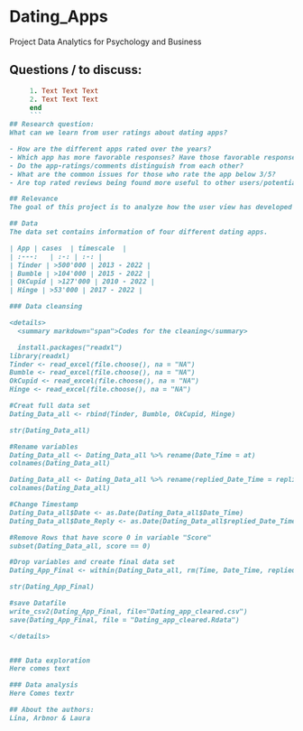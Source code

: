 # Dating_Apps
Project Data Analytics for Psychology and Business

## Questions / to discuss:
```ruby
     1. Text Text Text
     2. Text Text Text
     end
     ```
## Research question: 
What can we learn from user ratings about dating apps?

- How are the different apps rated over the years?
- Which app has more favorable responses? Have those favorable responses stayed   consistent through the years or have they increased/decreased?
- Do the app-ratings/comments distinguish from each other?
- What are the common issues for those who rate the app below 3/5?
- Are top rated reviews being found more useful to other users/potential users or the reverse?

## Relevance
The goal of this project is to analyze how the user view has developed over the years.Therefore an analysis of the rating, the user comments and the Number of Thumbs up received by a person will be made. We hope that this project will help app developers or investors who want to improve their dating app or pick out the next big dating app.

## Data
The data set contains information of four different dating apps. 

| App | cases  | timescale  |
| :---:   | :-: | :-: |
| Tinder | >500'000 | 2013 - 2022 |
| Bumble | >104'000 | 2015 - 2022 |
| OkCupid | >127'000 | 2010 - 2022 |
| Hinge | >53'000 | 2017 - 2022 |

### Data cleansing

<details>
  <summary markdown="span">Codes for the cleaning</summary>

  install.packages("readxl")
library(readxl)
Tinder <- read_excel(file.choose(), na = "NA")
Bumble <- read_excel(file.choose(), na = "NA")
OkCupid <- read_excel(file.choose(), na = "NA")
Hinge <- read_excel(file.choose(), na = "NA")

#Creat full data set
Dating_Data_all <- rbind(Tinder, Bumble, OkCupid, Hinge)

str(Dating_Data_all)

#Rename variables
Dating_Data_all <- Dating_Data_all %>% rename(Date_Time = at)
colnames(Dating_Data_all)

Dating_Data_all <- Dating_Data_all %>% rename(replied_Date_Time = repliedAt)
colnames(Dating_Data_all)

#Change Timestamp
Dating_Data_all$Date <- as.Date(Dating_Data_all$Date_Time)
Dating_Data_all$Date_Reply <- as.Date(Dating_Data_all$replied_Date_Time)

#Remove Rows that have score 0 in variable "Score"
subset(Dating_Data_all, score == 0)

#Drop variables and create final data set
Dating_App_Final <- within(Dating_Data_all, rm(Time, Date_Time, replied_Date_Time))

str(Dating_App_Final)

#save Datafile
write_csv2(Dating_App_Final, file="Dating_app_cleared.csv")
save(Dating_App_Final, file = "Dating_app_cleared.Rdata")

</details>


### Data exploration 
Here comes text

### Data analysis
Here Comes textr

## About the authors:
Lina, Arbnor & Laura 
